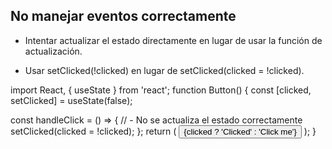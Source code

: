 ## No manejar eventos correctamente

- Intentar actualizar el estado directamente en lugar de usar la función de actualización. 
+ Usar setClicked(!clicked) en lugar de setClicked(clicked = !clicked).


import React, { useState } from 'react';
function Button() {
  const [clicked, setClicked] = useState(false);

  const handleClick = () => {
    // - No se actualiza el estado correctamente
    setClicked(clicked = !clicked);
  };
  return (
    <button onClick={handleClick}>
      {clicked ? 'Clicked' : 'Click me'}
    </button>
  );
}
